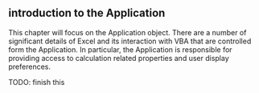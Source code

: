 ## introduction to the Application

This chapter will focus on the Application object.  There are a number of significant details of Excel and its interaction with VBA that are controlled form the Application.  In particular, the Application is responsible for providing access to calculation related properties and user display preferences.

TODO: finish this
